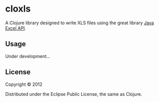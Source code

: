 # cloxls

A Clojure library designed to write XLS files using the great library [Java Excel
API](http://jexcelapi.sourceforge.net/).

## Usage

Under development...

## License

Copyright © 2012

Distributed under the Eclipse Public License, the same as Clojure.
